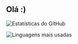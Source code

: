 ## Olá :)

![Estatísticas do GitHub](https://github-readme-stats.vercel.app/api?username=ruanhs91&show_icons=true&theme=radical)

![Linguagens mais usadas](https://github-readme-stats.vercel.app/api/top-langs/?username=ruanhs91&layout=compact&theme=radical)
